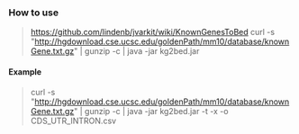 ### How to use

> https://github.com/lindenb/jvarkit/wiki/KnownGenesToBed
> curl -s "http://hgdownload.cse.ucsc.edu/goldenPath/mm10/database/knownGene.txt.gz" | gunzip -c | java -jar kg2bed.jar

#### Example

> curl -s "http://hgdownload.cse.ucsc.edu/goldenPath/mm10/database/knownGene.txt.gz" |  gunzip -c |  java -jar kg2bed.jar -t -x -o CDS_UTR_INTRON.csv
